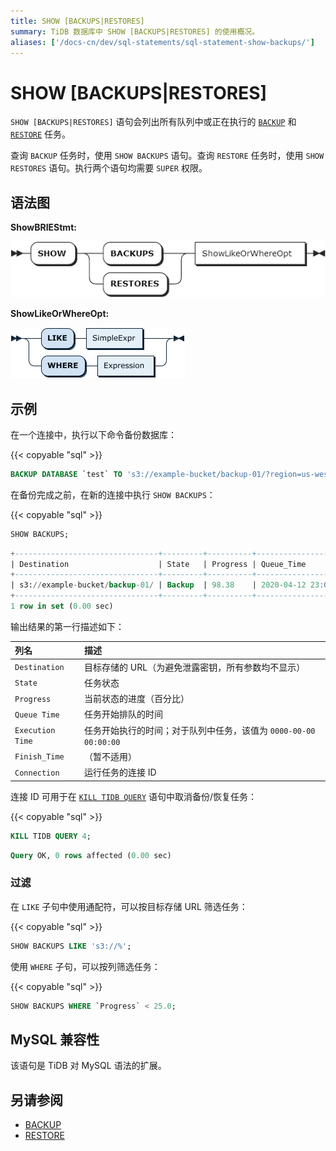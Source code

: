 ```yaml
---
title: SHOW [BACKUPS|RESTORES]
summary: TiDB 数据库中 SHOW [BACKUPS|RESTORES] 的使用概况。
aliases: ['/docs-cn/dev/sql-statements/sql-statement-show-backups/']
---
```


# SHOW [BACKUPS|RESTORES]

`SHOW [BACKUPS|RESTORES]` 语句会列出所有队列中或正在执行的 [`BACKUP`](/sql-statements/sql-statement-backup.md) 和 [`RESTORE`](/sql-statements/sql-statement-restore.md) 任务。

查询 `BACKUP` 任务时，使用 `SHOW BACKUPS` 语句。查询 `RESTORE` 任务时，使用 `SHOW RESTORES` 语句。执行两个语句均需要 `SUPER` 权限。

## 语法图

**ShowBRIEStmt:**

![ShowBRIEStmt](/media/sqlgram/ShowBRIEStmt.png)

**ShowLikeOrWhereOpt:**

![ShowLikeOrWhereOpt](/media/sqlgram/ShowLikeOrWhereOpt.png)

## 示例

在一个连接中，执行以下命令备份数据库：

{{< copyable "sql" >}}

```sql
BACKUP DATABASE `test` TO 's3://example-bucket/backup-01/?region=us-west-1';
```

在备份完成之前，在新的连接中执行 `SHOW BACKUPS`：

{{< copyable "sql" >}}

```sql
SHOW BACKUPS;
```

```sql
+--------------------------------+---------+----------+---------------------+---------------------+-------------+------------+
| Destination                    | State   | Progress | Queue_Time          | Execution_Time      | Finish_Time | Connection |
+--------------------------------+---------+----------+---------------------+---------------------+-------------+------------+
| s3://example-bucket/backup-01/ | Backup  | 98.38    | 2020-04-12 23:09:03 | 2020-04-12 23:09:25 |        NULL |          4 |
+--------------------------------+---------+----------+---------------------+---------------------+-------------+------------+
1 row in set (0.00 sec)
```

输出结果的第一行描述如下：

| 列名 | 描述 |
| :-------- | :--------- |
| `Destination` | 目标存储的 URL（为避免泄露密钥，所有参数均不显示） |
| `State` | 任务状态 |
| `Progress` | 当前状态的进度（百分比） |
| `Queue Time` | 任务开始排队的时间 |
| `Execution Time` | 任务开始执行的时间；对于队列中任务，该值为 `0000-00-00 00:00:00` |
| `Finish_Time` | （暂不适用） |
| `Connection` | 运行任务的连接 ID |

连接 ID 可用于在 [`KILL TIDB QUERY`](/sql-statements/sql-statement-kill.md) 语句中取消备份/恢复任务：

{{< copyable "sql" >}}

```sql
KILL TIDB QUERY 4;
```

```sql
Query OK, 0 rows affected (0.00 sec)
```

### 过滤

在 `LIKE` 子句中使用通配符，可以按目标存储 URL 筛选任务：

{{< copyable "sql" >}}

```sql
SHOW BACKUPS LIKE 's3://%';
```

使用 `WHERE` 子句，可以按列筛选任务：

{{< copyable "sql" >}}

```sql
SHOW BACKUPS WHERE `Progress` < 25.0;
```

## MySQL 兼容性

该语句是 TiDB 对 MySQL 语法的扩展。

## 另请参阅

* [BACKUP](/sql-statements/sql-statement-backup.md)
* [RESTORE](/sql-statements/sql-statement-restore.md)
